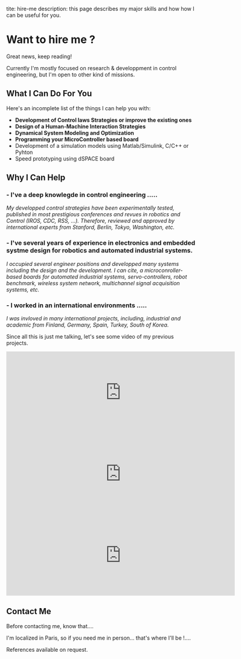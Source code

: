 tite: hire-me
description: this page describes my major skills and how how I can be useful for you.

# Want to hire me ?

<div class="published"><span>Great news, keep reading!</span></div>

Currently I'm mostly focused on research & developpment in control engineering, but I'm open to other kind of missions.

## What I Can Do For You

Here's an incomplete list of the things I can help you with:

*   **Development of Control laws Strategies or improve the existing ones**
*   **Design of a Human-Machine Interaction Strategies**
*   **Dynamical System Modeling and Optimization**
*   **Programming your MicroController based board**
*   Development of a simulation models using Matlab/Simulink, C/C++ or Pyhton
*   Speed prototyping using dSPACE board

## Why I Can Help

### - I've a deep knowlegde in control engineering .....

*My developped control strategies have been experimentally tested, published in most prestigious conferences and revues in robotics and Control (IROS, CDC, RSS, ...). Therefore, reviewed and approved by international experts from Stanford, Berlin, Tokyo, Washington, etc.*


### - I've several years of experience in electronics and embedded systme design for robotics and automated industrial systems.

*I occupied several engineer positions and developped many systems including the design and the development. I can cite, a microconroller-based boards for automated industrial systems, servo-controllers, robot benchmark, wireless system network, multichannel signal acquisition systems, etc.*


### - I worked in an international environments .....

*I was invloved in many international projects, including, industrial and academic from Finland, Germany, Spain, Turkey, South of Korea.*


Since all this is just me talking, let's see some video of my previous projects.

<div id="reviews" class="cf">

<div class="review"><iframe src="https://www.youtube.com/embed/RUKT4ISaRRs" allowfullscreen="" frameborder="0" height="215" width="120%"></iframe></div>

<div class="review"><iframe src="https://www.youtube.com/embed/deWcUtdpbrw" allowfullscreen="" frameborder="0" height="215" width="120%"></iframe></div>

<div class="review"><iframe src="https://www.youtube.com/embed/DpPNpWC2QRs" allowfullscreen="" frameborder="0" height="215" width="120%"></iframe></div>

</div>

## Contact Me


Before contacting me, know that....

I'm localized in Paris, so if you need me in person... that's where I'll be !....

References available on request.

